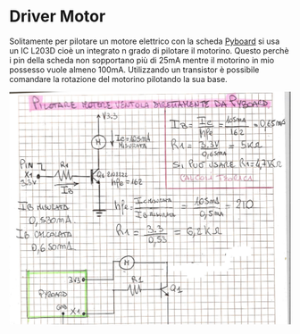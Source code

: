 # Driver Motor
Solitamente per pilotare un motore elettrico con la scheda [Pyboard](https://store.micropython.org) si usa un IC L203D cioè un integrato n grado di pilotare il motorino. Questo perchè i pin della scheda non sopportano più di 25mA mentre il motorino in mio possesso vuole almeno 100mA.
Utilizzando un transistor è possibile comandare la rotazione del motorino pilotando la sua base.

![Circuito per pilotare direttamente un motorino dalla Pyboard](https://github.com/DannyOnkies/DriverMotor/blob/main/driver_motor_3v3.jpg)
